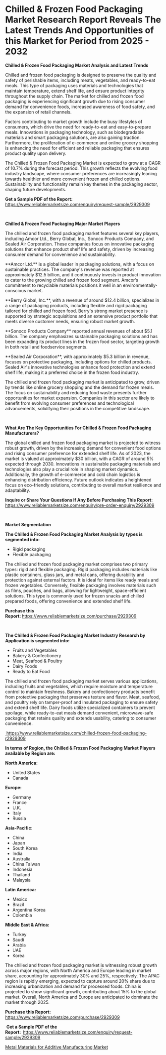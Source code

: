 <p><h1>Chilled & Frozen Food Packaging Market Research Report Reveals The Latest Trends And Opportunities of this Market for Period from 2025 - 2032</h1></p><p><strong>Chilled & Frozen Food Packaging Market Analysis and Latest Trends</strong></p>
<p><p>Chilled and frozen food packaging is designed to preserve the quality and safety of perishable items, including meats, vegetables, and ready-to-eat meals. This type of packaging uses materials and technologies that maintain temperature, extend shelf life, and ensure product integrity throughout the supply chain. The market for chilled and frozen food packaging is experiencing significant growth due to rising consumer demand for convenience foods, increased awareness of food safety, and the expansion of retail channels.</p><p>Factors contributing to market growth include the busy lifestyles of consumers, which drive the need for ready-to-eat and easy-to-prepare meals. Innovations in packaging technology, such as biodegradable materials and smart packaging solutions, are also gaining traction. Furthermore, the proliferation of e-commerce and online grocery shopping is enhancing the need for efficient and reliable packaging that ensures product quality upon delivery.</p><p>The Chilled & Frozen Food Packaging Market is expected to grow at a CAGR of 10.7% during the forecast period. This growth reflects the evolving food industry landscape, where consumer preferences are increasingly leaning towards healthier and more convenient frozen and chilled options. Sustainability and functionality remain key themes in the packaging sector, shaping future developments.</p></p>
<p><strong>Get a Sample PDF of the Report:&nbsp;</strong> <a href="https://www.reliablemarketsize.com/enquiry/request-sample/2929309?utm_campaign=2799&utm_medium=2&utm_source=Github&utm_content=ia&utm_term=12032025&utm_id=chilled-frozen-food-packaging">https://www.reliablemarketsize.com/enquiry/request-sample/2929309</a></p>
<p>&nbsp;</p>
<p><strong>Chilled & Frozen Food Packaging Major Market Players</strong></p>
<p><p>The chilled and frozen food packaging market features several key players, including Amcor Ltd., Berry Global, Inc., Sonoco Products Company, and Sealed Air Corporation. These companies focus on innovative packaging solutions that enhance product shelf life and safety, driven by increasing consumer demand for convenience and sustainability.</p><p>**Amcor Ltd.** is a global leader in packaging solutions, with a focus on sustainable practices. The company's revenue was reported at approximately $12.5 billion, and it continuously invests in product innovation to cater to the growing chilled and frozen food segment. Amcor’s commitment to recyclable materials positions it well in an environmentally-conscious market.</p><p>**Berry Global, Inc.**, with a revenue of around $12.4 billion, specializes in a range of packaging products, including flexible and rigid packaging tailored for chilled and frozen food. Berry's strong market presence is supported by strategic acquisitions and an extensive product portfolio that meets diverse customer needs, ensuring robust market growth.</p><p>**Sonoco Products Company** reported annual revenues of about $5.1 billion. The company emphasizes sustainable packaging solutions and has been expanding its product lines in the frozen food sector, targeting growth in both retail and foodservice segments.</p><p>**Sealed Air Corporation**, with approximately $5.3 billion in revenue, focuses on protective packaging, including options for chilled products. Sealed Air's innovative technologies enhance food protection and extend shelf life, making it a preferred choice in the frozen food industry.</p><p>The chilled and frozen food packaging market is anticipated to grow, driven by trends like online grocery shopping and the demand for frozen meals. The focus on sustainability and reducing food waste presents further opportunities for market expansion. Companies in this sector are likely to benefit from evolving consumer preferences and technological advancements, solidifying their positions in the competitive landscape.</p></p>
<p>&nbsp;</p>
<p><strong>What Are The Key Opportunities For Chilled & Frozen Food Packaging Manufacturers?</strong></p>
<p><p>The global chilled and frozen food packaging market is projected to witness robust growth, driven by the increasing demand for convenient food options and rising consumer preference for extended shelf life. As of 2023, the market is valued at approximately $30 billion, with a CAGR of around 5% expected through 2030. Innovations in sustainable packaging materials and technologies also play a crucial role in shaping market dynamics. Additionally, the growth of e-commerce and cold chain logistics is enhancing distribution efficiency. Future outlook indicates a heightened focus on eco-friendly solutions, contributing to overall market resilience and adaptability.</p></p>
<p><strong>Inquire or Share Your Questions If Any Before Purchasing This Report:</strong> <a href="https://www.reliablemarketsize.com/enquiry/pre-order-enquiry/2929309?utm_campaign=2799&utm_medium=2&utm_source=Github&utm_content=ia&utm_term=12032025&utm_id=chilled-frozen-food-packaging">https://www.reliablemarketsize.com/enquiry/pre-order-enquiry/2929309</a></p>
<p>&nbsp;</p>
<p><strong>Market Segmentation</strong></p>
<p><strong>The Chilled & Frozen Food Packaging Market Analysis by types is segmented into:</strong></p>
<p><ul><li>Rigid packaging</li><li>Flexible packaging</li></ul></p>
<p><p>The chilled and frozen food packaging market comprises two primary types: rigid and flexible packaging. Rigid packaging includes materials like plastic containers, glass jars, and metal cans, offering durability and protection against external factors. It is ideal for items like ready meals and frozen vegetables. Conversely, flexible packaging involves materials such as films, pouches, and bags, allowing for lightweight, space-efficient solutions. This type is commonly used for frozen snacks and chilled prepared foods, offering convenience and extended shelf life.</p></p>
<p><strong>Purchase this Report:&nbsp;</strong><a href="https://www.reliablemarketsize.com/purchase/2929309?utm_campaign=2799&utm_medium=2&utm_source=Github&utm_content=ia&utm_term=12032025&utm_id=chilled-frozen-food-packaging">https://www.reliablemarketsize.com/purchase/2929309</a></p>
<p>&nbsp;</p>
<p><strong>The Chilled & Frozen Food Packaging Market Industry Research by Application is segmented into:</strong></p>
<p><ul><li>Fruits and Vegetables</li><li>Bakery & Confectionery</li><li>Meat, Seafood & Poultry</li><li>Dairy Foods</li><li>Ready to Eat Food</li></ul></p>
<p><p>The chilled and frozen food packaging market serves various applications, including fruits and vegetables, which require moisture and temperature control to maintain freshness. Bakery and confectionery products benefit from protective packaging that preserves texture and flavor. Meat, seafood, and poultry rely on tamper-proof and insulated packaging to ensure safety and extend shelf life. Dairy foods utilize specialized containers to prevent spoilage, while ready-to-eat meals demand convenient, microwave-safe packaging that retains quality and extends usability, catering to consumer convenience.</p></p>
<p><a href="https://www.reliablemarketsize.com/chilled-frozen-food-packaging-r2929309?utm_campaign=2799&utm_medium=2&utm_source=Github&utm_content=ia&utm_term=12032025&utm_id=chilled-frozen-food-packaging">&nbsp;https://www.reliablemarketsize.com/chilled-frozen-food-packaging-r2929309</a></p>
<p><strong>In terms of Region, the Chilled & Frozen Food Packaging Market Players available by Region are:</strong></p>
<p>
    <p> <strong> North America: </strong>
        <ul>
            <li>United States</li>
            <li>Canada</li>
        </ul>
        </p> 
    <p> <strong> Europe: </strong>
        <ul>
            <li>Germany</li>
            <li>France</li>
            <li>U.K.</li>
            <li>Italy</li>
            <li>Russia</li>
        </ul>
        </p> 
    <p> <strong> Asia-Pacific: </strong>
        <ul>
            <li>China</li>
            <li>Japan</li>
            <li>South Korea</li>
            <li>India</li>
            <li>Australia</li>
            <li>China Taiwan</li>
            <li>Indonesia</li>
            <li>Thailand</li>
            <li>Malaysia</li>
        </ul>
        </p> 
    <p> <strong> Latin America: </strong>
        <ul>
            <li>Mexico</li>
            <li>Brazil</li>
            <li>Argentina Korea</li>
            <li>Colombia</li>
        </ul>
        </p> 
    <p> <strong> Middle East & Africa: </strong>
        <ul>
            <li>Turkey</li>
            <li>Saudi</li>
            <li>Arabia</li>
            <li>UAE</li>
            <li>Korea</li>
        </ul>
    </p>
    </p>
<p><p>The chilled and frozen food packaging market is witnessing robust growth across major regions, with North America and Europe leading in market share, accounting for approximately 30% and 25%, respectively. The APAC region is rapidly emerging, expected to capture around 20% share due to increasing urbanization and demand for processed foods. China is projected to show significant growth, contributing about 15% to the global market. Overall, North America and Europe are anticipated to dominate the market through 2025.</p></p>
<p><strong>Purchase this Report: </strong><a href="https://www.reliablemarketsize.com/purchase/2929309?utm_campaign=2799&utm_medium=2&utm_source=Github&utm_content=ia&utm_term=12032025&utm_id=chilled-frozen-food-packaging">https://www.reliablemarketsize.com/purchase/2929309</a></p>
<p>&nbsp;<strong>Get a Sample PDF of the Report:&nbsp;&nbsp;</strong><a href="https://www.reliablemarketsize.com/enquiry/request-sample/2929309?utm_campaign=2799&utm_medium=2&utm_source=Github&utm_content=ia&utm_term=12032025&utm_id=chilled-frozen-food-packaging">https://www.reliablemarketsize.com/enquiry/request-sample/2929309</a></p>
<p><strong></strong></p>
<p><p><a href="https://github.com/chikenmhamdi/Market-Research-Report-List-1/blob/main/metal-materials-for-additive-manufacturing-market.md?utm_campaign=2799&utm_medium=2&utm_source=Github&utm_content=ia&utm_term=12032025&utm_id=chilled-frozen-food-packaging">Metal Materials for Additive Manufacturing Market</a></p></p>